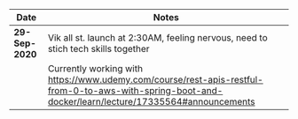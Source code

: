 
Date | Notes
-----|------
**29-Sep-2020** | Vik all st. launch at 2:30AM, feeling nervous, need to stich tech skills together
                | Currently working with https://www.udemy.com/course/rest-apis-restful-from-0-to-aws-with-spring-boot-and-docker/learn/lecture/17335564#announcements
